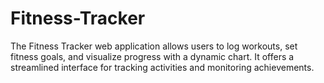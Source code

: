 # Fitness-Tracker

The Fitness Tracker web application allows users to log workouts, set fitness goals, and visualize progress with a dynamic chart. 
It offers a streamlined interface for tracking activities and monitoring achievements.


